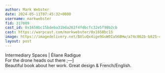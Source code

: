 ```yaml
---
author: Mark Webster
date: 2024-05-11T07:45:32+0000
username: markwebster
fid: 317009
cast_id: 0x1658bc15bdeba31bda262f4fdbcfc32e5f98b2cb
cast: https://warpcast.com/markwebster/0x1658bc15
image: https://imagedelivery.net/BXluQx4ige9GuW0Ia56BHw/a74c862b-b825-4e36-21dd-21f995b38700/original
layout: post
---
```

Intermediary Spaces | Éliane Radigue  
For the drone heads out there ;––]  
Beautiful book about her work. Great design & French/English.  

<img src='https://imagedelivery.net/BXluQx4ige9GuW0Ia56BHw/a74c862b-b825-4e36-21dd-21f995b38700/original' alt='' referrerpolicy='no-referrer'/>